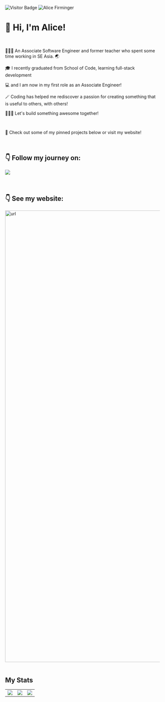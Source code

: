 ![Visitor Badge](https://visitor-badge.laobi.icu/badge?page_id=alicefirminger.alicefirminger)
![Alice Firminger](https://github.com/alicefirminger/alicefirminger/assets/106371000/8bbea6bd-92ce-4aa2-b9b4-4408fa8c3890)

# 👋 Hi, I'm Alice!

<br>

👩🏻‍🏫 An Associate Software Engineer and former teacher who spent some time working in SE Asia. 🌏

🎓 I recently graduated from School of Code, learning full-stack development 

💻 and I am now in my first role as an Associate Engineer!

🪄 Coding has helped me rediscover a passion for creating something that is useful to others, with others!  

👷🏻‍♀️ Let's build something awesome together! 

<br>

👀 Check out some of my pinned projects below or visit my website!

<br>

## 👇 Follow my journey on:

<a href="https://www.linkedin.com/in/alice-firminger-785b37267/">
  <img align="center" src="https://img.shields.io/badge/LinkedIn-0077B5?style=for-the-badge&logo=linkedin&logoColor=white" />
</a>
<br>
<br>
<br>


## 👇 See my website:

<a href="https://alicefirminger.netlify.app/">
  <img width="1466" alt="url" src="https://alicefirminger.netlify.app/images/url.png" />
</a>
<br>
<br>


## My Stats

<table>
 <tr>
<td align=top><img src = "https://github-readme-stats.vercel.app/api/?username=alicefirminger&count_private=true&theme=dracula&showicons=true"></td>
  <td align=top><img src = "https://github-readme-stats.vercel.app/api/top-langs/?username=alicefirminger&layout=compact&theme=dracula"></td>
<td align=top><img src ="https://www.codewars.com/users/alicefirminger/badges/large"></td>
</tr>
</table>
